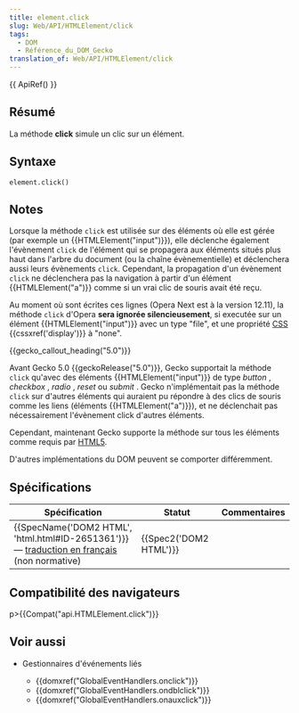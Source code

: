 ```yaml
---
title: element.click
slug: Web/API/HTMLElement/click
tags:
  - DOM
  - Référence_du_DOM_Gecko
translation_of: Web/API/HTMLElement/click
---
```

{{ ApiRef() }}

## Résumé

La méthode **click** simule un clic sur un élément.

## Syntaxe

    element.click()

## Notes

Lorsque la méthode `click` est utilisée sur des éléments où elle est gérée (par exemple un {{HTMLElement("input")}}), elle déclenche également l'évènement `click` de l'élément qui se propagera aux éléments situés plus haut dans l'arbre du document (ou la chaîne évènementielle) et déclenchera aussi leurs évènements `click`. Cependant, la propagation d'un évènement `click` ne déclenchera pas la navigation à partir d'un élément {{HTMLElement("a")}} comme si un vrai clic de souris avait été reçu.

Au moment où sont écrites ces lignes (Opera Next est à la version 12.11), la méthode `click` d'Opera **sera ignorée silencieusement**, si executée sur un élément {{HTMLElement("input")}} avec un type "file", et une propriété [CSS](/fr/docs/CSS) {{cssxref('display')}} à "none".

{{gecko_callout_heading("5.0")}}

Avant Gecko 5.0 {{geckoRelease("5.0")}}, Gecko supportait la méthode `click` qu'avec des éléments {{HTMLElement("input")}} de type
_button_
,
_checkbox_
,
_radio_
,
_reset_
ou
_submit_
. Gecko n'implémentait pas la méthode `click` sur d'autres éléments qui auraient pu répondre à des clics de souris comme les liens (éléments {{HTMLElement("a")}}), et ne déclenchait pas nécessairement l'évènement click d'autres éléments.

Cependant, maintenant Gecko supporte la méthode sur tous les éléments comme requis par [HTML5](/fr/docs/HTML/HTML5).

D'autres implémentations du DOM peuvent se comporter différemment.

## Spécifications

| Spécification                                                                                                                                                                 | Statut                       | Commentaires |
| ----------------------------------------------------------------------------------------------------------------------------------------------------------------------------- | ---------------------------- | ------------ |
| {{SpecName('DOM2 HTML', 'html.html#ID-2651361')}} — [traduction en français](http://www.yoyodesign.org/doc/w3c/dom2/html/html.html#ID-2651361) (non normative) | {{Spec2('DOM2 HTML')}} |              |

## Compatibilité des navigateurs

p>{{Compat("api.HTMLElement.click")}}

## Voir aussi

- Gestionnaires d'événements liés

  - {{domxref("GlobalEventHandlers.onclick")}}
  - {{domxref("GlobalEventHandlers.ondblclick")}}
  - {{domxref("GlobalEventHandlers.onauxclick")}}
